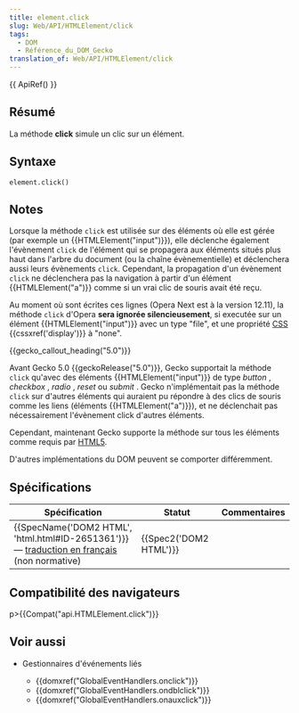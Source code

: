 ```yaml
---
title: element.click
slug: Web/API/HTMLElement/click
tags:
  - DOM
  - Référence_du_DOM_Gecko
translation_of: Web/API/HTMLElement/click
---
```

{{ ApiRef() }}

## Résumé

La méthode **click** simule un clic sur un élément.

## Syntaxe

    element.click()

## Notes

Lorsque la méthode `click` est utilisée sur des éléments où elle est gérée (par exemple un {{HTMLElement("input")}}), elle déclenche également l'évènement `click` de l'élément qui se propagera aux éléments situés plus haut dans l'arbre du document (ou la chaîne évènementielle) et déclenchera aussi leurs évènements `click`. Cependant, la propagation d'un évènement `click` ne déclenchera pas la navigation à partir d'un élément {{HTMLElement("a")}} comme si un vrai clic de souris avait été reçu.

Au moment où sont écrites ces lignes (Opera Next est à la version 12.11), la méthode `click` d'Opera **sera ignorée silencieusement**, si executée sur un élément {{HTMLElement("input")}} avec un type "file", et une propriété [CSS](/fr/docs/CSS) {{cssxref('display')}} à "none".

{{gecko_callout_heading("5.0")}}

Avant Gecko 5.0 {{geckoRelease("5.0")}}, Gecko supportait la méthode `click` qu'avec des éléments {{HTMLElement("input")}} de type
_button_
,
_checkbox_
,
_radio_
,
_reset_
ou
_submit_
. Gecko n'implémentait pas la méthode `click` sur d'autres éléments qui auraient pu répondre à des clics de souris comme les liens (éléments {{HTMLElement("a")}}), et ne déclenchait pas nécessairement l'évènement click d'autres éléments.

Cependant, maintenant Gecko supporte la méthode sur tous les éléments comme requis par [HTML5](/fr/docs/HTML/HTML5).

D'autres implémentations du DOM peuvent se comporter différemment.

## Spécifications

| Spécification                                                                                                                                                                 | Statut                       | Commentaires |
| ----------------------------------------------------------------------------------------------------------------------------------------------------------------------------- | ---------------------------- | ------------ |
| {{SpecName('DOM2 HTML', 'html.html#ID-2651361')}} — [traduction en français](http://www.yoyodesign.org/doc/w3c/dom2/html/html.html#ID-2651361) (non normative) | {{Spec2('DOM2 HTML')}} |              |

## Compatibilité des navigateurs

p>{{Compat("api.HTMLElement.click")}}

## Voir aussi

- Gestionnaires d'événements liés

  - {{domxref("GlobalEventHandlers.onclick")}}
  - {{domxref("GlobalEventHandlers.ondblclick")}}
  - {{domxref("GlobalEventHandlers.onauxclick")}}
